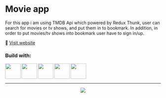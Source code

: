 # Movie app

For this app i am using TMDB Api which powered by Redux Thunk, user can search for movies or tv shows, and put them in to bookmark. In addition, in order to put movies/tv shows into bookmark user have to sign in/up.

🔗 <a href='https://movie-app-tan-five.vercel.app/'>Visit website</a>

### Build with: 
<img align='left' width='50rem' src="https://cdn.jsdelivr.net/gh/devicons/devicon/icons/react/react-original.svg" />
<img align='left' width='50rem' src="https://cdn.jsdelivr.net/gh/devicons/devicon/icons/javascript/javascript-original.svg" />
<img align='left' width='50rem' src="https://cdn.jsdelivr.net/gh/devicons/devicon/icons/sass/sass-original.svg" />
<img align='left' width='50rem' src="https://cdn.jsdelivr.net/gh/devicons/devicon/icons/firebase/firebase-plain.svg" />
<img width='50rem' src="https://cdn.jsdelivr.net/gh/devicons/devicon/icons/redux/redux-original.svg" />


---

<div align='center' ><img src='https://amankosansardev.vercel.app/img/movie-app.png'/></div>
